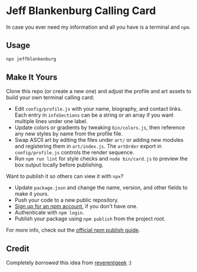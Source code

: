 # Jeff Blankenburg Calling Card

In case you ever need my information and all you have is a terminal and `npm`.

## Usage

```bash
npx jeffblankenburg
```

## Make It Yours

Clone this repo (or create a new one) and adjust the profile and art assets to build your own terminal calling card:

- Edit `config/profile.js` with your name, biography, and contact links. Each entry in `infoSections` can be a string or an array if you want multiple lines under one label.
- Update colors or gradients by tweaking `bin/colors.js`, then reference any new styles by name from the profile file.
- Swap ASCII art by editing the files under `art/` or adding new modules and registering them in `art/index.js`. The `artOrder` export in `config/profile.js` controls the render sequence.
- Run `npm run lint` for style checks and `node bin/card.js` to preview the box output locally before publishing.

Want to publish it so others can view it with `npx`?

- Update `package.json` and change the name, version, and other fields to make it yours.
- Push your code to a new public repository.
- [Sign up for an npm account](https://www.npmjs.com/signup), if you don't have one.
- Authenticate with `npm login`.
- Publish your package using `npm publish` from the project root.

For more info, check out the [official npm publish guide](https://docs.npmjs.com/cli/v11/commands/npm-publish).

## Credit

Completely *borrowed* this idea from [reverentgeek](https://github.com/reverentgeek) :)
